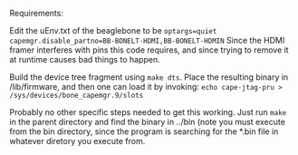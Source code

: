 Requirements:

Edit the uEnv.txt of the beaglebone to be
`optargs=quiet capemgr.disable_partno=BB-BONELT-HDMI,BB-BONELT-HDMIN`
Since the HDMI framer interferes with pins this code requires, and since trying to remove
it at runtime causes bad things to happen.

Build the device tree fragment using `make dts`.
Place the resulting binary in /lib/firmware, and then one can load it by invoking:
`echo cape-jtag-pru > /sys/devices/bone_capemgr.9/slots`

Probably no other specific steps needed to get this working.
Just run `make` in the parent directory and find the binary in ../bin
(note you must execute from the bin directory, since the program is searching
for the *.bin file in whatever diretory you execute from.
